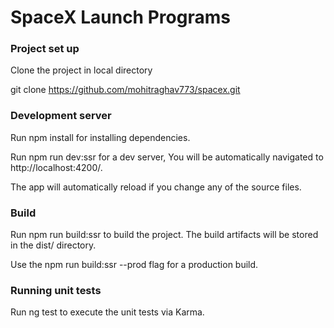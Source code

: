# SpaceX Launch Programs

### Project set up

Clone the project in local directory

git clone https://github.com/mohitraghav773/spacex.git

### Development server

Run npm install for installing dependencies.

Run npm run dev:ssr for a dev server, You will be automatically navigated to http://localhost:4200/.

The app will automatically reload if you change any of the source files.

### Build

Run npm run build:ssr to build the project. The build artifacts will be stored in the dist/ directory.

Use the npm run build:ssr --prod flag for a production build.

### Running unit tests

Run ng test to execute the unit tests via Karma.
